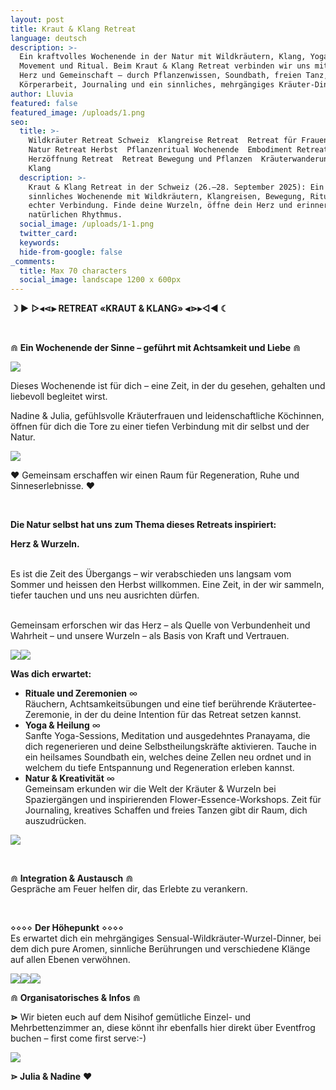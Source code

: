 ```yaml
---
layout: post
title: Kraut & Klang Retreat
language: deutsch
description: >-
  Ein kraftvolles Wochenende in der Natur mit Wildkräutern, Klang, Yoga, Somatic
  Movement und Ritual. Beim Kraut & Klang Retreat verbinden wir uns mit Erde,
  Herz und Gemeinschaft – durch Pflanzenwissen, Soundbath, freien Tanz, achtsame
  Körperarbeit, Journaling und ein sinnliches, mehrgängiges Kräuter-Dinner.
author: Lluvia
featured: false
featured_image: /uploads/1.png
seo:
  title: >-
    Wildkräuter Retreat Schweiz  Klangreise Retreat  Retreat für Frauen Schweiz 
    Natur Retreat Herbst  Pflanzenritual Wochenende  Embodiment Retreat 
    Herzöffnung Retreat  Retreat Bewegung und Pflanzen  Kräuterwanderung und
    Klang
  description: >-
    Kraut & Klang Retreat in der Schweiz (26.–28. September 2025): Ein
    sinnliches Wochenende mit Wildkräutern, Klangreisen, Bewegung, Ritual und
    echter Verbindung. Finde deine Wurzeln, öffne dein Herz und erinnere deinen
    natürlichen Rhythmus.
  social_image: /uploads/1-1.png
  twitter_card:
  keywords:
  hide-from-google: false
_comments:
  title: Max 70 characters
  social_image: landscape 1200 x 600px
---
```

**☽ ►** **▻◂⋖⫸ RETREAT «KRAUT & KLANG» ⫷⋗▸◅◄ ☾**

&nbsp;

⋒ **Ein Wochenende der Sinne – geführt mit Achtsamkeit und Liebe** ⋒

![](/uploads/2-2.png)

Dieses Wochenende ist für dich – eine Zeit, in der du gesehen, gehalten und liebevoll begleitet wirst.

Nadine & Julia, gefühlsvolle Kräuterfrauen und leidenschaftliche Köchinnen, öffnen für dich die Tore zu einer tiefen Verbindung mit dir selbst und der Natur.

![](/uploads/9.png)

♥ Gemeinsam erschaffen wir einen Raum für Regeneration, Ruhe und Sinneserlebnisse. ♥

&nbsp;

**Die Natur selbst hat uns zum Thema dieses Retreats inspiriert:**

**Herz & Wurzeln.**

<br>Es ist die Zeit des Übergangs – wir verabschieden uns langsam vom Sommer und heissen den Herbst willkommen. Eine Zeit, in der wir sammeln, tiefer tauchen und uns neu ausrichten dürfen.

<br>Gemeinsam erforschen wir das Herz – als Quelle von Verbundenheit und Wahrheit – und unsere Wurzeln – als Basis von Kraft und Vertrauen.

![](/uploads/4-1.png)![](/uploads/7.png)<br>

**Was dich erwartet:**

* **Rituale und Zeremonien** ∞<br>Räuchern, Achtsamkeitsübungen und eine tief berührende Kräutertee-Zeremonie, in der du deine Intention für das Retreat setzen kannst.
* **Yoga & Heilung** ∞<br>Sanfte Yoga-Sessions, Meditation und ausgedehntes Pranayama, die dich regenerieren und deine Selbstheilungskräfte aktivieren. Tauche in ein heilsames Soundbath ein, welches deine Zellen neu ordnet und in welchem du tiefe Entspannung und Regeneration erleben kannst.
* **Natur & Kreativität** ∞<br>Gemeinsam erkunden wir die Welt der Kräuter & Wurzeln bei Spaziergängen und inspirierenden Flower-Essence-Workshops. Zeit für Journaling, kreatives Schaffen und freies Tanzen gibt dir Raum, dich auszudrücken.

![](/uploads/5.png)

&nbsp;

⋒ **Integration & Austausch** ⋒<br>Gespräche am Feuer helfen dir, das Erlebte zu verankern.

&nbsp;

⋄⋄⋄⋄ **Der Höhepunkt** ⋄⋄⋄⋄<br>Es erwartet dich ein mehrgängiges Sensual-Wildkräuter-Wurzel-Dinner, bei dem dich pure Aromen, sinnliche Berührungen und verschiedene Klänge auf allen Ebenen verwöhnen.

![](/uploads/3.png)![](/uploads/6.png)![](/uploads/pajuramacopyright-114.jpg)

⋒ **Organisatorisches & Infos** ⋒

**⋗** Wir bieten euch auf dem Nisihof gemütliche Einzel- und Mehrbettenzimmer an, diese könnt ihr ebenfalls hier direkt über Eventfrog buchen – first come first serve:-)

![](/uploads/8.png)

**⋗ Julia & Nadine** ♥
